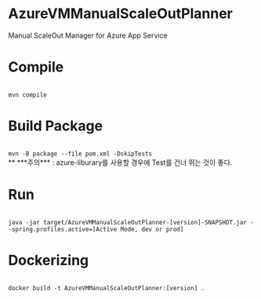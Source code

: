 # AzureVMManualScaleOutPlanner
Manual ScaleOut Manager for Azure App Service

# Compile
<code>
mvn compile
</code>

# Build Package
<code>
mvn -B package --file pom.xml -DskipTests
</code>
  ** ***주의*** : azure-liburary를 사용할 경우에 Test를 건너 뛰는 것이 좋다.

# Run
<code>
java -jar target/AzureVMManualScaleOutPlanner-[version]-SNAPSHOT.jar --spring.profiles.active=[Active Mode, dev or prod]
</code>

# Dockerizing
<code>
docker build -t AzureVMManualScaleOutPlanner:[version] .
</code>
